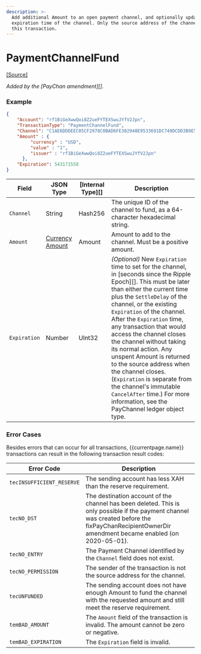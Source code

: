 ```yaml
---
description: >-
  Add additional Amount to an open payment channel, and optionally update the
  expiration time of the channel. Only the source address of the channel can use
  this transaction.
---
```


# PaymentChannelFund

[\[Source\]](https://github.com/ripple/rippled/blob/master/src/ripple/app/tx/impl/PayChan.cpp)

_Added by the \[PayChan amendment]\[]._

### Example

```json
{
    "Account": "rf1BiGeXwwQoi8Z2ueFYTEXSwuJYfV2Jpn",
    "TransactionType": "PaymentChannelFund",
    "Channel": "C1AE6DDDEEC05CF2978C0BAD6FE302948E9533691DC749DCDD3B9E5992CA6198",
    "Amount" : {
         "currency" : "USD",
         "value" : "1",
         "issuer" : "rf1BiGeXwwQoi8Z2ueFYTEXSwuJYfV2Jpn"
      },
    "Expiration": 543171558
}
```

| Field        | JSON Type                                                                                                                          | \[Internal Type]\[] | Description                                                                                                                                                                                                                                                                                                                                                                                                                                                                                                                                                                                    |
| ------------ | ---------------------------------------------------------------------------------------------------------------------------------- | ------------------- | ---------------------------------------------------------------------------------------------------------------------------------------------------------------------------------------------------------------------------------------------------------------------------------------------------------------------------------------------------------------------------------------------------------------------------------------------------------------------------------------------------------------------------------------------------------------------------------------------- |
| `Channel`    | String                                                                                                                             | Hash256             | The unique ID of the channel to fund, as a 64-character hexadecimal string.                                                                                                                                                                                                                                                                                                                                                                                                                                                                                                                    |
| `Amount`     | [Currency Amount](https://docs.xahau.network/technical/protocol-reference/data-types/currency-formats#specifying-currency-amounts) | Amount              | Amount to add to the channel. Must be a positive amount.                                                                                                                                                                                                                                                                                                                                                                                                                                                                                                                                       |
| `Expiration` | Number                                                                                                                             | UInt32              | _(Optional)_ New `Expiration` time to set for the channel, in \[seconds since the Ripple Epoch]\[]. This must be later than either the current time plus the `SettleDelay` of the channel, or the existing `Expiration` of the channel. After the `Expiration` time, any transaction that would access the channel closes the channel without taking its normal action. Any unspent Amount is returned to the source address when the channel closes. (`Expiration` is separate from the channel's immutable `CancelAfter` time.) For more information, see the PayChannel ledger object type. |

### Error Cases

Besides errors that can occur for all transactions, \{{currentpage.name\}} transactions can result in the following transaction result codes:

| Error Code                | Description                                                                                                                                                                                        |
| ------------------------- | -------------------------------------------------------------------------------------------------------------------------------------------------------------------------------------------------- |
| `tecINSUFFICIENT_RESERVE` | The sending account has less XAH than the reserve requirement.                                                                                                                                     |
| `tecNO_DST`               | The destination account of the channel has been deleted. This is only possible if the payment channel was created before the fixPayChanRecipientOwnerDir amendment became enabled (on 2020-05-01). |
| `tecNO_ENTRY`             | The Payment Channel identified by the `Channel` field does not exist.                                                                                                                              |
| `tecNO_PERMISSION`        | The sender of the transaction is not the source address for the channel.                                                                                                                           |
| `tecUNFUNDED`             | The sending account does not have enough Amount to fund the channel with the requested amount and still meet the reserve requirement.                                                              |
| `temBAD_AMOUNT`           | The `Amount` field of the transaction is invalid. The amount cannot be zero or negative.                                                                                                           |
| `temBAD_EXPIRATION`       | The `Expiration` field is invalid.                                                                                                                                                                 |
